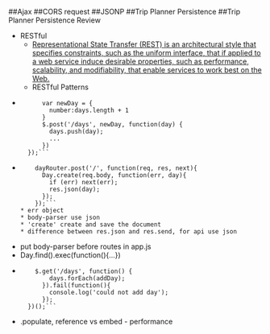 ##Ajax
##CORS request
##JSONP
##Trip Planner Persistence
##Trip Planner Persistence Review
* RESTful
  * [Representational State Transfer (REST) is an architectural style that specifies constraints, such as the uniform interface, that if applied to a web service induce desirable properties, such as performance, scalability, and modifiability, that enable services to work best on the Web.](http://docs.oracle.com/javaee/6/tutorial/doc/gijqy.html)
  * RESTful Patterns
* ```$addDay.on('click', function() {
        var newDay = {
          number:days.length + 1  
        }
        $.post('/days', newDay, function(day) {
          days.push(day);
          ...  
        })
    });```
* ```
      dayRouter.post('/', function(req, res, next){
        Day.create(req.body, function(err, day){
          if (err) next(err);
          res.json(day);
        });
      });```
  * err object
  * body-parser use json
  * 'create' create and save the document
  * difference between res.json and res.send, for api use json
* put body-parser before routes in app.js
* Day.find().exec(function(){...})
* ```(function loadDays () {
      $.get('/days', function() {
          days.forEach(addDay);
        }).fail(function(){
          console.log('could not add day');  
        });
    })();```
* .populate, reference vs embed - performance
